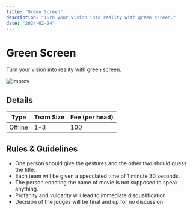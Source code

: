 ```yaml
---
title: "Green Screen"
description: "Turn your vision into reality with green screen."
date: "2024-02-24"
---
```


# Green Screen

Turn your vision into reality with green screen.

<img src="/posters/2023/27.png" alt="Improv" class="w-full lg:w-96 mx-auto object-cover" />

## Details

| Type    | Team Size     | Fee (per head) |
| ------- | ------------- | -------------- |
| Offline | 1-3           | 100            |

## Rules & Guidelines

-   One person should give the gestures and the other two should guess the title.
-   Each team will be given a speculated time of 1 minute 30 seconds.
-   The person enacting the name of movie is not supposed to speak anything.
-   Profanity and vulgarity will lead to immediate disqualification
-   Decision of the judges will be final and up for no discussion


